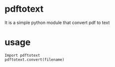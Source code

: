 # pdftotext
It is a simple python module that convert pdf to text
# usage
```
Import pdftotext
pdftotext.convert(filename)
```
